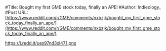 #Title: Bought my first GME stock today, finally an APE!
#Author: Indieology_
#Post URL: [https://www.reddit.com/r/GME/comments/nxbzjk/bought_my_first_gme_stock_today_finally_an_ape/](https://www.reddit.com/r/GME/comments/nxbzjk/bought_my_first_gme_stock_today_finally_an_ape/)


https://i.redd.it/ues97nd3xl471.png